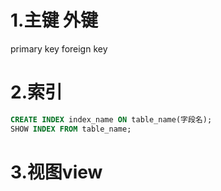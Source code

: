 # 1.主键 外键
primary key foreign key
# 2.索引
```SQL
CREATE INDEX index_name ON table_name(字段名);
SHOW INDEX FROM table_name;
``` 
# 3.视图view

